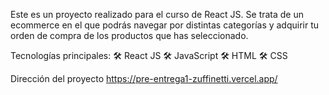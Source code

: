 Este es un proyecto realizado para el curso de React JS.
Se trata de un ecommerce en el que podrás navegar por distintas categorías y adquirir tu orden de compra de los productos que has seleccionado. 

Tecnologías principales:
🛠️ React JS
🛠️ JavaScript
🛠️ HTML
🛠️ CSS

Dirección del proyecto
https://pre-entrega1-zuffinetti.vercel.app/
